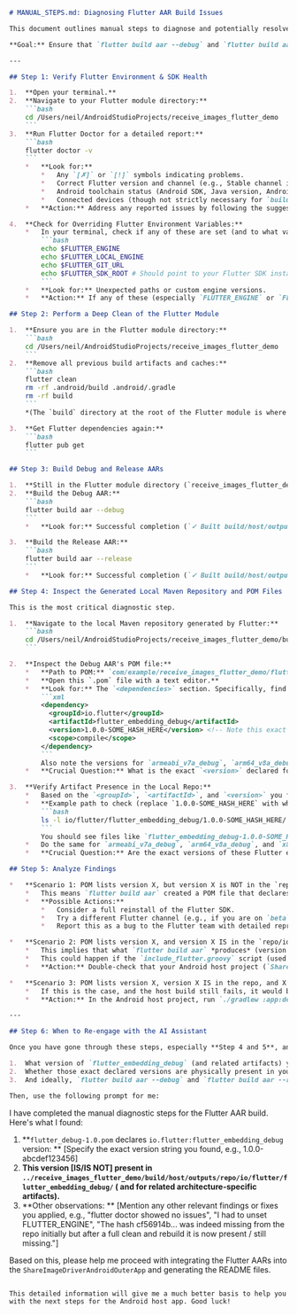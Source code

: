 ```markdown
# MANUAL_STEPS.md: Diagnosing Flutter AAR Build Issues

This document outlines manual steps to diagnose and potentially resolve issues with `flutter build aar` not producing AARs with correctly linked or published transitive dependencies, specifically the `flutter_embedding_debug` (and related) artifacts.

**Goal:** Ensure that `flutter build aar --debug` and `flutter build aar --release` in your `receive_images_flutter_demo` project generate AARs and a local Maven repository (`build/host/outputs/repo`) that can be successfully consumed by the Android host app (`ShareImageDriverAndroidOuterApp`).

--- 

## Step 1: Verify Flutter Environment & SDK Health

1.  **Open your terminal.**
2.  **Navigate to your Flutter module directory:**
    ```bash
    cd /Users/neil/AndroidStudioProjects/receive_images_flutter_demo
    ```
3.  **Run Flutter Doctor for a detailed report:**
    ```bash
    flutter doctor -v
    ```
    *   **Look for:**
        *   Any `[✗]` or `[!]` symbols indicating problems.
        *   Correct Flutter version and channel (e.g., Stable channel is usually recommended unless you have specific needs).
        *   Android toolchain status (Android SDK, Java version, Android Studio plugins).
        *   Connected devices (though not strictly necessary for `build aar`).
    *   **Action:** Address any reported issues by following the suggestions from `flutter doctor`.

4.  **Check for Overriding Flutter Environment Variables:**
    *   In your terminal, check if any of these are set (and to what values):
        ```bash
        echo $FLUTTER_ENGINE
        echo $FLUTTER_LOCAL_ENGINE
        echo $FLUTTER_GIT_URL
        echo $FLUTTER_SDK_ROOT # Should point to your Flutter SDK installation
        ```
    *   **Look for:** Unexpected paths or custom engine versions.
    *   **Action:** If any of these (especially `FLUTTER_ENGINE` or `FLUTTER_LOCAL_ENGINE`) are set and you don't intend to use a custom engine, unset them for your current session or remove them from your shell profile (`.zshrc`, `.bash_profile`, etc.) and start a new terminal session. Standard Flutter development usually doesn't require these to be set.

## Step 2: Perform a Deep Clean of the Flutter Module

1.  **Ensure you are in the Flutter module directory:**
    ```bash
    cd /Users/neil/AndroidStudioProjects/receive_images_flutter_demo
    ```
2.  **Remove all previous build artifacts and caches:**
    ```bash
    flutter clean
    rm -rf .android/build .android/.gradle
    rm -rf build 
    ```
    *(The `build` directory at the root of the Flutter module is where `build/host/outputs/repo` is created)*

3.  **Get Flutter dependencies again:**
    ```bash
    flutter pub get
    ```

## Step 3: Build Debug and Release AARs

1.  **Still in the Flutter module directory (`receive_images_flutter_demo`):**
2.  **Build the Debug AAR:**
    ```bash
    flutter build aar --debug
    ```
    *   **Look for:** Successful completion (`✓ Built build/host/outputs/repo`). Note any warnings or errors carefully.

3.  **Build the Release AAR:**
    ```bash
    flutter build aar --release
    ```
    *   **Look for:** Successful completion (`✓ Built build/host/outputs/repo`).

## Step 4: Inspect the Generated Local Maven Repository and POM Files

This is the most critical diagnostic step.

1.  **Navigate to the local Maven repository generated by Flutter:**
    ```bash
    cd /Users/neil/AndroidStudioProjects/receive_images_flutter_demo/build/host/outputs/repo
    ```

2.  **Inspect the Debug AAR's POM file:**
    *   **Path to POM:** `com/example/receive_images_flutter_demo/flutter_debug/1.0/flutter_debug-1.0.pom`
    *   **Open this `.pom` file with a text editor.**
    *   **Look for:** The `<dependencies>` section. Specifically, find the dependency entry for `io.flutter:flutter_embedding_debug`. It will look something like this:
        ```xml
        <dependency>
          <groupId>io.flutter</groupId>
          <artifactId>flutter_embedding_debug</artifactId>
          <version>1.0.0-SOME_HASH_HERE</version> <!-- Note this exact version string -->
          <scope>compile</scope>
        </dependency>
        ```
        Also note the versions for `armeabi_v7a_debug`, `arm64_v8a_debug`, `x86_64_debug` if listed separately or if `flutter_embedding_debug` is a parent POM that pulls them in.
    *   **Crucial Question:** What is the exact `<version>` declared for `flutter_embedding_debug` (and its architecture-specific variants like `armeabi_v7a_debug`, etc.)? Does it match the hash `cf56914b326edb0ccb123ffdc60f00060bd513fa` that the Android host build is failing to find?

3.  **Verify Artifact Presence in the Local Repo:**
    *   Based on the `<groupId>`, `<artifactId>`, and `<version>` you found in the POM file (e.g., `io.flutter`, `flutter_embedding_debug`, `1.0.0-SOME_HASH_HERE`), check if the actual artifact files exist in this local `repo`.
    *   **Example path to check (replace `1.0.0-SOME_HASH_HERE` with what you found in the POM):**
        ```bash
        ls -l io/flutter/flutter_embedding_debug/1.0.0-SOME_HASH_HERE/
        ```
        You should see files like `flutter_embedding_debug-1.0.0-SOME_HASH_HERE.jar`, `flutter_embedding_debug-1.0.0-SOME_HASH_HERE.pom`, etc.
    *   Do the same for `armeabi_v7a_debug`, `arm64_v8a_debug`, and `x86_64_debug` using their respective versions found in the main `flutter_debug-1.0.pom`.
    *   **Crucial Question:** Are the exact versions of these Flutter engine artifacts, as declared in `flutter_debug-1.0.pom`, actually present in these directories within your local `repo`?

## Step 5: Analyze Findings

*   **Scenario 1: POM lists version X, but version X is NOT in the `repo/io/flutter/...` directories.**
    *   This means `flutter build aar` created a POM file that declares dependencies it did not actually publish to the local repository. This is a Flutter toolchain bug or a serious local Flutter SDK corruption.
    *   **Possible Actions:**
        *   Consider a full reinstall of the Flutter SDK.
        *   Try a different Flutter channel (e.g., if you are on `beta`, try `stable`, or vice-versa: `flutter channel stable && flutter upgrade && flutter doctor -v`).
        *   Report this as a bug to the Flutter team with detailed reproduction steps. 

*   **Scenario 2: POM lists version X, and version X IS in the `repo/io/flutter/...` directories, BUT the Android host build STILL fails to find version Y (e.g., the `cf56914b...` hash).**
    *   This implies that what `flutter build aar` *produces* (version X) is different from what the Android host build *expects* (version Y, like `cf56914b...`).
    *   This could happen if the `include_flutter.groovy` script (used when `implementation project(':flutter')` is active) or some other part of the Android host's build process is somehow still trying to force resolution of an older/different Flutter engine version, overriding what the AAR specifies.
    *   **Action:** Double-check that your Android host project (`ShareImageDriverAndroidOuterApp`) is *not* using `implementation project(':flutter')` anymore and is solely relying on the direct AAR dependencies: `debugImplementation("com.example.receive_images_flutter_demo:flutter_debug:1.0")` etc., as per our last Gradle setup.

*   **Scenario 3: POM lists version X, version X IS in the repo, and X *is* the `cf56914b...` hash (or whatever the host is looking for).**
    *   If this is the case, and the host build still fails, it would be extremely strange. It would point to a very subtle Gradle caching issue or a problem with how the host app's `settings.gradle.kts` is declaring the `maven { url = uri("../receive_images_flutter_demo/build/host/outputs/repo") }` (e.g., path issues, incorrect declaration order though unlikely if `PREFER_SETTINGS` is on).
    *   **Action:** In the Android host project, run `./gradlew :app:dependencies --configuration debugRuntimeClasspath` to see exactly where Gradle is attempting to find `io.flutter:flutter_embedding_debug:1.0.0-cf56914b...` and why it might be failing despite it (hypothetically) being in the local repo.

--- 

## Step 6: When to Re-engage with the AI Assistant

Once you have gone through these steps, especially **Step 4 and 5**, and you have a clear understanding of:

1.  What version of `flutter_embedding_debug` (and related artifacts) your `flutter_debug-1.0.pom` declares.
2.  Whether those exact declared versions are physically present in your local `../receive_images_flutter_demo/build/host/outputs/repo`.
3.  And ideally, `flutter build aar --debug` and `flutter build aar --release` complete without error, and you believe the local repository is correctly populated.

Then, use the following prompt for me:

```

I have completed the manual diagnostic steps for the Flutter AAR build. Here's what I found:

1. **`flutter_debug-1.0.pom` declares `io.flutter:flutter_embedding_debug` version:
   ** [Specify the exact version string you found, e.g., 1.0.0-abcdef123456]
2. **This version [IS/IS NOT] present
   in `../receive_images_flutter_demo/build/host/outputs/repo/io/flutter/flutter_embedding_debug/` (
   and for related architecture-specific artifacts).**
3. **Other observations:
   ** [Mention any other relevant findings or fixes you applied, e.g., "flutter doctor showed no issues", "I had to unset FLUTTER_ENGINE", "The hash cf56914b... was indeed missing from the repo initially but after a full clean and rebuild it is now present / still missing."]

Based on this, please help me proceed with integrating the Flutter AARs into the
`ShareImageDriverAndroidOuterApp` and generating the README files.

```

This detailed information will give me a much better basis to help you with the next steps for the Android host app. Good luck!

```